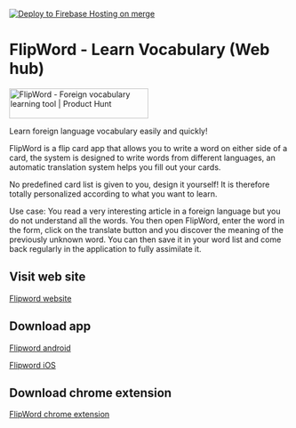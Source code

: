 [![Deploy to Firebase Hosting on merge](https://github.com/flipword/flipword-hub/actions/workflows/firebase-hosting-merge.yml/badge.svg)](https://github.com/flipword/flipword-hub/actions/workflows/firebase-hosting-merge.yml)

# FlipWord - Learn Vocabulary (Web hub)

<a href="https://www.producthunt.com/posts/flipword-2?utm_source=badge-featured&utm_medium=badge&utm_souce=badge-flipword&#0045;2" target="_blank"><img src="https://api.producthunt.com/widgets/embed-image/v1/featured.svg?post_id=309556&theme=light" alt="FlipWord - Foreign&#0032;vocabulary&#0032;learning&#0032;tool | Product Hunt" style="width: 250px; height: 54px;" width="250" height="54" /></a>

Learn foreign language vocabulary easily and quickly!

FlipWord is a flip card app that allows you to write a word on either side of a card, the system is designed to write words from different languages, an automatic translation system helps you fill out your cards.

No predefined card list is given to you, design it yourself! It is therefore totally personalized according to what you want to learn.

Use case:
You read a very interesting article in a foreign language but you do not understand all the words. You then open FlipWord, enter the word in the form, click on the translate button and you discover the meaning of the previously unknown word. You can then save it in your word list and come back regularly in the application to fully assimilate it.

## Visit web site

[Flipword website](https://flipword.io)

## Download app

[Flipword android](https://play.google.com/store/apps/details?id=com.flutter_flip_card&pcampaignid=pcampaignidMKT-Other-global-all-co-prtnr-py-PartBadge-Mar2515-1)

[Flipword iOS](https://apps.apple.com/us/app/flipword-learn-vocabulary/id1599752185)

## Download chrome extension

[FlipWord chrome extension](https://chrome.google.com/webstore/detail/flipword/hinoggfcanlhfbeddbadjjpdaeoigkbe)
